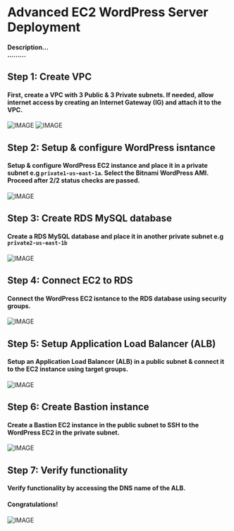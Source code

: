 # Advanced EC2 WordPress Server Deployment
#### Description... <br> .........

## Step 1: Create VPC
#### First, create a VPC with 3 Public & 3 Private subnets. If needed, allow internet access by creating an Internet Gateway (IG) and attach it to the VPC. 

![IMAGE]()
![IMAGE]()

## Step 2: Setup & configure WordPress isntance
#### Setup & configure WordPress EC2 instance and place it in a private subnet e.g `private1-us-east-1a`. Select the Bitnami WordPress AMI. Proceed after 2/2 status checks are passed. 

![IMAGE]()

## Step 3: Create RDS MySQL database 
#### Create a RDS MySQL database and place it in another private subnet e.g `private2-us-east-1b`

![IMAGE]()

## Step 4: Connect EC2 to RDS 
#### Connect the WordPress EC2 isntance to the RDS database using security groups.

![IMAGE]()

## Step 5: Setup Application Load Balancer (ALB) 
#### Setup an Application Load Balancer (ALB) in a public subnet & connect it to the EC2 instance using target groups.

![IMAGE]()

## Step 6: Create Bastion instance 
#### Create a Bastion EC2 instance in the public subnet to SSH to the WordPress EC2 in the private subnet.

![IMAGE]()

## Step 7: Verify functionality 
#### Verify functionality by accessing the DNS name of the ALB.

#### Congratulations!
![IMAGE]()
